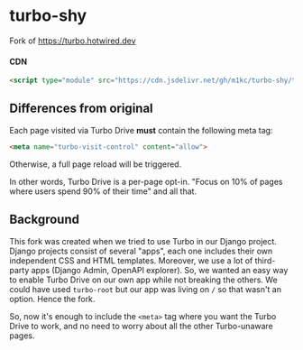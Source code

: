 # turbo-shy

Fork of https://turbo.hotwired.dev

#### CDN

```html
<script type="module" src="https://cdn.jsdelivr.net/gh/m1kc/turbo-shy/turbo-shy-7.1.0.js"></script>
```

## Differences from original

Each page visited via Turbo Drive **must** contain the following meta tag:

```html
<meta name="turbo-visit-control" content="allow">
```

Otherwise, a full page reload will be triggered.

In other words, Turbo Drive is a per-page opt-in. "Focus on 10% of pages where users spend 90% of their time" and all that.

## Background

This fork was created when we tried to use Turbo in our Django project. Django projects consist of several "apps", each one includes their own independent CSS and HTML templates. Moreover, we use a lot of third-party apps (Django Admin, OpenAPI explorer). So, we wanted an easy way to enable Turbo Drive on our own app while not breaking the others. We could have used `turbo-root` but our app was living on `/` so that wasn't an option. Hence the fork.

So, now it's enough to include the `<meta>` tag where you want the Turbo Drive to work, and no need to worry about all the other Turbo-unaware pages.

